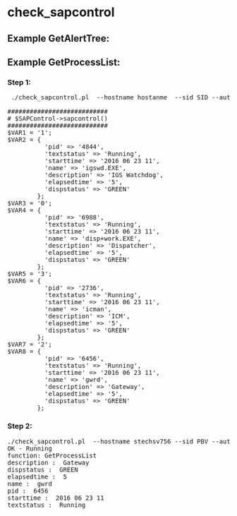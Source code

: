 # check_sapcontrol

## Example GetAlertTree:





## Example GetProcessList:

### Step 1: 

<pre>
 ./check_sapcontrol.pl  --hostname hostanme  --sid SID --authfile /etc/icinga2/auth/hostname.auth -F GetProcessList --dump
 
###########################
# $SAPControl->sapcontrol()
###########################
$VAR1 = '1';
$VAR2 = {
          'pid' => '4844',
          'textstatus' => 'Running',
          'starttime' => '2016 06 23 11',
          'name' => 'igswd.EXE',
          'description' => 'IGS Watchdog',
          'elapsedtime' => '5',
          'dispstatus' => 'GREEN'
        };
$VAR3 = '0';
$VAR4 = {
          'pid' => '6988',
          'textstatus' => 'Running',
          'starttime' => '2016 06 23 11',
          'name' => 'disp+work.EXE',
          'description' => 'Dispatcher',
          'elapsedtime' => '5',
          'dispstatus' => 'GREEN'
        };
$VAR5 = '3';
$VAR6 = {
          'pid' => '2736',
          'textstatus' => 'Running',
          'starttime' => '2016 06 23 11',
          'name' => 'icman',
          'description' => 'ICM',
          'elapsedtime' => '5',
          'dispstatus' => 'GREEN'
        };
$VAR7 = '2';
$VAR8 = {
          'pid' => '6456',
          'textstatus' => 'Running',
          'starttime' => '2016 06 23 11',
          'name' => 'gwrd',
          'description' => 'Gateway',
          'elapsedtime' => '5',
          'dispstatus' => 'GREEN'
        };
</pre>

### Step 2:
<pre>
./check_sapcontrol.pl  --hostname stechsv756 --sid PBV --authfile /etc/icinga2/auth/stechsv756.auth -F GetProcessList --description Gateway
OK - Running
function: GetProcessList
description :  Gateway
dispstatus :  GREEN
elapsedtime :  5
name :  gwrd
pid :  6456
starttime :  2016 06 23 11
textstatus :  Running
</pre>
